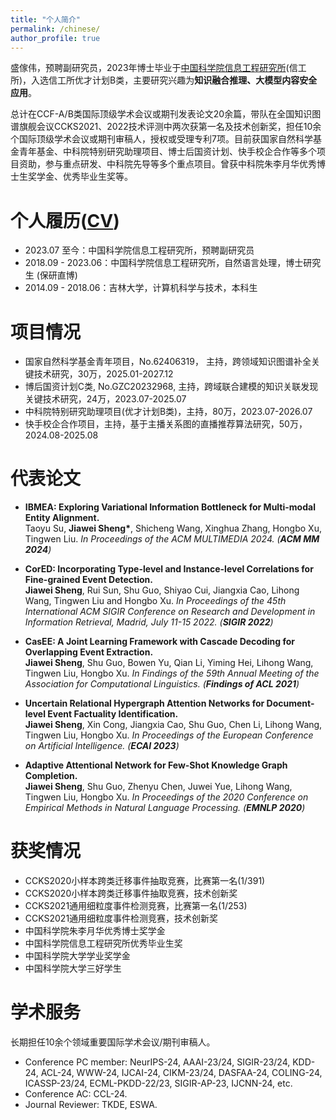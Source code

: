 ```yaml
---
title: "个人简介"
permalink: /chinese/
author_profile: true
---
```



盛傢伟，预聘副研究员，2023年博士毕业于[中国科学院信息工程研究所](http://www.iie.ac.cn/)(信工所)，入选信工所优才计划B类，主要研究兴趣为**知识融合推理、大模型内容安全应用**。

总计在CCF-A/B类国际顶级学术会议或期刊发表论文20余篇，带队在全国知识图谱旗舰会议CCKS2021、2022技术评测中两次获第一名及技术创新奖，担任10余个国际顶级学术会议或期刊审稿人，授权或受理专利7项。目前获国家自然科学基金青年基金、中科院特别研究助理项目、博士后国资计划、快手校企合作等多个项目资助，参与重点研发、中科院先导等多个重点项目。曾获中科院朱李月华优秀博士生奖学金、优秀毕业生奖等。


# 个人履历([CV](https://jiaweisheng.github.io/files/JiaweiSheng_CV.pdf))

- 2023.07 至今：中国科学院信息工程研究所，预聘副研究员
- 2018.09 - 2023.06：中国科学院信息工程研究所，自然语言处理，博士研究生 (保研直博)
- 2014.09 - 2018.06：吉林大学，计算机科学与技术，本科生


# 项目情况

- 国家自然科学基金青年项目，No.62406319， 主持，跨领域知识图谱补全关键技术研究，30万，2025.01-2027.12
- 博后国资计划C类, No.GZC20232968, 主持，跨域联合建模的知识关联发现关键技术研究，24万，2023.07-2025.07
- 中科院特别研究助理项目(优才计划B类)，主持，80万，2023.07-2026.07
- 快手校企合作项目，主持，基于主播关系图的直播推荐算法研究，50万，2024.08-2025.08

<!-- - 国家重点研发计划，参与，某知识图谱构建理论研究，2021.12-2024.11
- 中国科学院先导专项，参与，某知识图谱构建与利用系统，2019.08-2021.12 -->

# 代表论文

- **IBMEA: Exploring Variational Information Bottleneck for Multi-modal Entity Alignment.**<br>
  Taoyu Su, **Jiawei Sheng\***, Shicheng Wang, Xinghua Zhang, Hongbo Xu, Tingwen Liu.
  *In Proceedings of the ACM MULTIMEDIA 2024. (**ACM MM 2024**)*

- **CorED: Incorporating Type-level and Instance-level Correlations for Fine-grained Event Detection.**<br>
  **Jiawei Sheng**, Rui Sun, Shu Guo, Shiyao Cui, Jiangxia Cao, Lihong Wang, Tingwen Liu and Hongbo Xu.
  *In Proceedings of the 45th International ACM SIGIR Conference on Research and Development in Information Retrieval, Madrid, July 11-15 2022. (**SIGIR 2022**)*

- **CasEE: A Joint Learning Framework with Cascade Decoding for Overlapping Event Extraction.**<br>
  **Jiawei Sheng**, Shu Guo, Bowen Yu, Qian Li, Yiming Hei, Lihong Wang, Tingwen Liu, Hongbo Xu.
  *In Findings of the 59th Annual Meeting of the Association for Computational Linguistics. (**Findings of ACL 2021**)*

- **Uncertain Relational Hypergraph Attention Networks for Document-level Event Factuality Identification.**<br>
  **Jiawei Sheng**, Xin Cong, Jiangxia Cao, Shu Guo, Chen Li, Lihong Wang, Tingwen Liu, Hongbo Xu.
  *In Proceedings of the European Conference on Artificial Intelligence. (**ECAI 2023**)*

- **Adaptive Attentional Network for Few-Shot Knowledge Graph Completion.**<br>
  **Jiawei Sheng**, Shu Guo, Zhenyu Chen, Juwei Yue, Lihong Wang, Tingwen Liu, Hongbo Xu. 
  *In Proceedings of the 2020 Conference on Empirical Methods in Natural Language Processing. (**EMNLP 2020**)*


# 获奖情况

- CCKS2020小样本跨类迁移事件抽取竞赛，比赛第一名(1/391)
- CCKS2020小样本跨类迁移事件抽取竞赛，技术创新奖
- CCKS2021通用细粒度事件检测竞赛，比赛第一名(1/253)
- CCKS2021通用细粒度事件检测竞赛，技术创新奖
- 中国科学院朱李月华优秀博士奖学金
- 中国科学院信息工程研究所优秀毕业生奖
- 中国科学院大学学业奖学金
- 中国科学院大学三好学生



# 学术服务

长期担任10余个领域重要国际学术会议/期刊审稿人。

- Conference PC member: NeurIPS-24, AAAI-23/24, SIGIR-23/24, KDD-24, ACL-24, WWW-24, IJCAI-24, CIKM-23/24, DASFAA-24, COLING-24, ICASSP-23/24, ECML-PKDD-22/23, SIGIR-AP-23, IJCNN-24, etc.
- Conference AC: CCL-24.
- Journal Reviewer: TKDE, ESWA.
